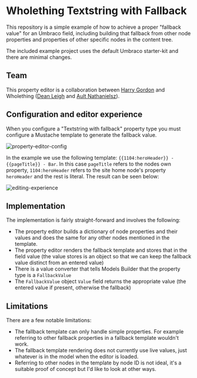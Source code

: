 # Wholething Textstring with Fallback

This repository is a simple example of how to achieve a proper "fallback value" for an Umbraco field, including building that fallback from other node properties and properties of other specific nodes in the content tree.

The included example project uses the default Umbraco starter-kit and there are minimal changes.

## Team

This property editor is a collaboration between [Harry Gordon](https://www.linkedin.com/in/hejgordon/) and Wholething ([Dean Leigh](https://www.linkedin.com/in/deanleigh/?) and [Ault Nathanielsz](https://www.linkedin.com/in/ault-nathanielsz-01725b13/)).

## Configuration and editor experience

When you configure a "Textstring with fallback" property type you must configure a Mustache template to generate the fallback value.

![property-editor-config](https://user-images.githubusercontent.com/28703576/104169167-08869f80-53f7-11eb-9f98-de01fc23a72f.PNG)

In the example we use the following template: `{{1104:heroHeader}} - {{pageTitle}} - Bar`. In this case `pageTitle` refers to the nodes own property, `1104:heroHeader` refers to the site home node's property `heroHeader` and the rest is literal. The result can be seen below:

![editing-experience](https://user-images.githubusercontent.com/28703576/104169404-6ca96380-53f7-11eb-97ad-7c1ec1f3e543.PNG)

## Implementation

The implementation is fairly straight-forward and involves the following:
- The property editor builds a dictionary of node properties and their values and does the same for any other nodes mentioned in the template.
- The property editor renders the fallback template and stores that in the field value (the value stores is an object so that we can keep the fallback value distinct from an entered value)
- There is a value converter that tells Models Builder that the property type is a `FallbackValue`
- The `FallbackValue` object `Value` field returns the appropriate value (the entered value if present, otherwise the fallback)

## Limitations

There are a few notable limitations:
- The fallback template can only handle simple properties. For example referring to other fallback properties in a fallback template wouldn't work.
- The fallback template rendering does not currently use live values, just whatever is in the model when the editor is loaded.
- Referring to other nodes in the template by node ID is not ideal, it's a suitable proof of concept but I'd like to look at other ways.
